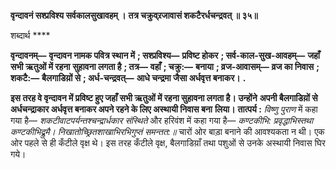 **वृन्दावनं सश्प्रविश्य सर्वकालसुखावहम् ।** **तत्र चक्रुव्र्रजावासं शकटैरर्धचन्द्रवत् ॥ ३५॥** 

शब्दार्थ **** 

**वृन्दावनम्—** **वृन्दावन नामक पवित्र स्थान में** **; सश्प्रविश्य—** **प्रविष्ट होकर** **; सर्व-काल-सुख-आवहम्—** **जहाँ सभी ऋतुओं में रहना** **सुहावना लगता है** **; तत्र—** **वहाँ** **; चक्रु:—** **बनाया** **; व्रज-आवासम्—** **व्रज का निवास** **; शकटै:—** **बैलगाडिय़ों से** **; अर्ध-चन्द्रवत्—** **आधे चन्द्रमा जैसा अर्धवृत्त बनाकर।** **.** 

**इस तरह वे वृन्दावन में प्रविष्ट हुए जहाँ सभी ऋतुओं में रहना सुहावना लगता है। उन्होंने** **अपनी बैलगाडिय़ों से अर्धचन्द्राकार अर्धवृत्त बनाकर अपने रहने के लिए अस्थायी निवास बना** **लिया।** **तात्पर्य :** *विष्णु पुराण* में कहा गया है— *शकटीवाटपर्यन्तश्चन्द्रार्धकार संस्थिते* और हरिवंश में कहा गया है— *कण्टकीभि: प्रवृद्धाभिस्तथा कण्टकीभिद्र्रुमै।* *निखातोच्छ्रितशाखाभिरभिगुप्तं समन्तत:॥* चारों ओर बाड़ा बनाने की आवश्यकता न थी। एक ओर पहले से ही कँटीले वृक्ष थे। इस तरह कँटीले वृक्ष, बैलगाडिय़ाँ तथा पशुओं से उनके अस्थायी निवास घिर गये।  